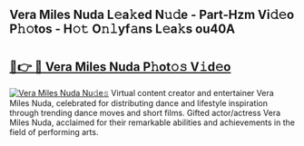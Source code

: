 ## Vera Miles Nuda L𝚎a𝚔ed N𝚞𝚍e - Part-Hzm Vi𝚍𝚎o P𝚑𝚘tos - H𝚘𝚝 O𝚗𝚕yf𝚊ns L𝚎a𝚔s ou40A

# <h2><a href="http://kf4fa8.oniu.top/?m=Vera+Miles+Nuda">🔗👉 🔴 Vera Miles Nuda P𝚑ot𝚘𝚜 V𝚒d𝚎o</a></h2>

[![Vera Miles Nuda Nu𝚍e𝚜](https://i.imgur.com/0qMVB7G.gif)](http://kf4fa8.oniu.top/?m=Vera+Miles+Nuda)
Virtual content creator and entertainer Vera Miles Nuda, celebrated for distributing dance and lifestyle inspiration through trending dance moves and short films. Gifted actor/actress Vera Miles Nuda, acclaimed for their remarkable abilities and achievements in the field of performing arts.  
